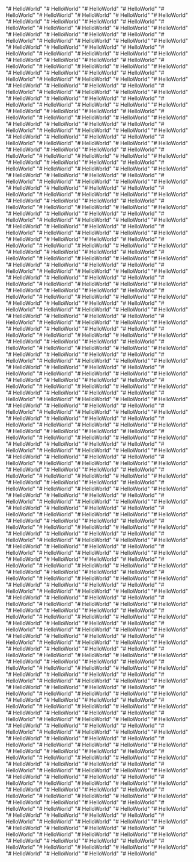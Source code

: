 "# HelloWorld" 
"# HelloWorld" 
"# HelloWorld" 
"# HelloWorld" 
"# HelloWorld" 
"# HelloWorld" 
"# HelloWorld" 
"# HelloWorld" 
"# HelloWorld" 
"# HelloWorld" 
"# HelloWorld" 
"# HelloWorld" 
"# HelloWorld" 
"# HelloWorld" 
"# HelloWorld" 
"# HelloWorld" 
"# HelloWorld" 
"# HelloWorld" 
"# HelloWorld" 
"# HelloWorld" 
"# HelloWorld" 
"# HelloWorld" 
"# HelloWorld" 
"# HelloWorld" 
"# HelloWorld" 
"# HelloWorld" 
"# HelloWorld" 
"# HelloWorld" 
"# HelloWorld" 
"# HelloWorld" 
"# HelloWorld" 
"# HelloWorld" 
"# HelloWorld" 
"# HelloWorld" 
"# HelloWorld" 
"# HelloWorld" 
"# HelloWorld" 
"# HelloWorld" 
"# HelloWorld" 
"# HelloWorld" 
"# HelloWorld" 
"# HelloWorld" 
"# HelloWorld" 
"# HelloWorld" 
"# HelloWorld" 
"# HelloWorld" 
"# HelloWorld" 
"# HelloWorld" 
"# HelloWorld" 
"# HelloWorld" 
"# HelloWorld" 
"# HelloWorld" 
"# HelloWorld" 
"# HelloWorld" 
"# HelloWorld" 
"# HelloWorld" 
"# HelloWorld" 
"# HelloWorld" 
"# HelloWorld" 
"# HelloWorld" 
"# HelloWorld" 
"# HelloWorld" 
"# HelloWorld" 
"# HelloWorld" 
"# HelloWorld" 
"# HelloWorld" 
"# HelloWorld" 
"# HelloWorld" 
"# HelloWorld" 
"# HelloWorld" 
"# HelloWorld" 
"# HelloWorld" 
"# HelloWorld" 
"# HelloWorld" 
"# HelloWorld" 
"# HelloWorld" 
"# HelloWorld" 
"# HelloWorld" 
"# HelloWorld" 
"# HelloWorld" 
"# HelloWorld" 
"# HelloWorld" 
"# HelloWorld" 
"# HelloWorld" 
"# HelloWorld" 
"# HelloWorld" 
"# HelloWorld" 
"# HelloWorld" 
"# HelloWorld" 
"# HelloWorld" 
"# HelloWorld" 
"# HelloWorld" 
"# HelloWorld" 
"# HelloWorld" 
"# HelloWorld" 
"# HelloWorld" 
"# HelloWorld" 
"# HelloWorld" 
"# HelloWorld" 
"# HelloWorld" 
"# HelloWorld" 
"# HelloWorld" 
"# HelloWorld" 
"# HelloWorld" 
"# HelloWorld" 
"# HelloWorld" 
"# HelloWorld" 
"# HelloWorld" 
"# HelloWorld" 
"# HelloWorld" 
"# HelloWorld" 
"# HelloWorld" 
"# HelloWorld" 
"# HelloWorld" 
"# HelloWorld" 
"# HelloWorld" 
"# HelloWorld" 
"# HelloWorld" 
"# HelloWorld" 
"# HelloWorld" 
"# HelloWorld" 
"# HelloWorld" 
"# HelloWorld" 
"# HelloWorld" 
"# HelloWorld" 
"# HelloWorld" 
"# HelloWorld" 
"# HelloWorld" 
"# HelloWorld" 
"# HelloWorld" 
"# HelloWorld" 
"# HelloWorld" 
"# HelloWorld" 
"# HelloWorld" 
"# HelloWorld" 
"# HelloWorld" 
"# HelloWorld" 
"# HelloWorld" 
"# HelloWorld" 
"# HelloWorld" 
"# HelloWorld" 
"# HelloWorld" 
"# HelloWorld" 
"# HelloWorld" 
"# HelloWorld" 
"# HelloWorld" 
"# HelloWorld" 
"# HelloWorld" 
"# HelloWorld" 
"# HelloWorld" 
"# HelloWorld" 
"# HelloWorld" 
"# HelloWorld" 
"# HelloWorld" 
"# HelloWorld" 
"# HelloWorld" 
"# HelloWorld" 
"# HelloWorld" 
"# HelloWorld" 
"# HelloWorld" 
"# HelloWorld" 
"# HelloWorld" 
"# HelloWorld" 
"# HelloWorld" 
"# HelloWorld" 
"# HelloWorld" 
"# HelloWorld" 
"# HelloWorld" 
"# HelloWorld" 
"# HelloWorld" 
"# HelloWorld" 
"# HelloWorld" 
"# HelloWorld" 
"# HelloWorld" 
"# HelloWorld" 
"# HelloWorld" 
"# HelloWorld" 
"# HelloWorld" 
"# HelloWorld" 
"# HelloWorld" 
"# HelloWorld" 
"# HelloWorld" 
"# HelloWorld" 
"# HelloWorld" 
"# HelloWorld" 
"# HelloWorld" 
"# HelloWorld" 
"# HelloWorld" 
"# HelloWorld" 
"# HelloWorld" 
"# HelloWorld" 
"# HelloWorld" 
"# HelloWorld" 
"# HelloWorld" 
"# HelloWorld" 
"# HelloWorld" 
"# HelloWorld" 
"# HelloWorld" 
"# HelloWorld" 
"# HelloWorld" 
"# HelloWorld" 
"# HelloWorld" 
"# HelloWorld" 
"# HelloWorld" 
"# HelloWorld" 
"# HelloWorld" 
"# HelloWorld" 
"# HelloWorld" 
"# HelloWorld" 
"# HelloWorld" 
"# HelloWorld" 
"# HelloWorld" 
"# HelloWorld" 
"# HelloWorld" 
"# HelloWorld" 
"# HelloWorld" 
"# HelloWorld" 
"# HelloWorld" 
"# HelloWorld" 
"# HelloWorld" 
"# HelloWorld" 
"# HelloWorld" 
"# HelloWorld" 
"# HelloWorld" 
"# HelloWorld" 
"# HelloWorld" 
"# HelloWorld" 
"# HelloWorld" 
"# HelloWorld" 
"# HelloWorld" 
"# HelloWorld" 
"# HelloWorld" 
"# HelloWorld" 
"# HelloWorld" 
"# HelloWorld" 
"# HelloWorld" 
"# HelloWorld" 
"# HelloWorld" 
"# HelloWorld" 
"# HelloWorld" 
"# HelloWorld" 
"# HelloWorld" 
"# HelloWorld" 
"# HelloWorld" 
"# HelloWorld" 
"# HelloWorld" 
"# HelloWorld" 
"# HelloWorld" 
"# HelloWorld" 
"# HelloWorld" 
"# HelloWorld" 
"# HelloWorld" 
"# HelloWorld" 
"# HelloWorld" 
"# HelloWorld" 
"# HelloWorld" 
"# HelloWorld" 
"# HelloWorld" 
"# HelloWorld" 
"# HelloWorld" 
"# HelloWorld" 
"# HelloWorld" 
"# HelloWorld" 
"# HelloWorld" 
"# HelloWorld" 
"# HelloWorld" 
"# HelloWorld" 
"# HelloWorld" 
"# HelloWorld" 
"# HelloWorld" 
"# HelloWorld" 
"# HelloWorld" 
"# HelloWorld" 
"# HelloWorld" 
"# HelloWorld" 
"# HelloWorld" 
"# HelloWorld" 
"# HelloWorld" 
"# HelloWorld" 
"# HelloWorld" 
"# HelloWorld" 
"# HelloWorld" 
"# HelloWorld" 
"# HelloWorld" 
"# HelloWorld" 
"# HelloWorld" 
"# HelloWorld" 
"# HelloWorld" 
"# HelloWorld" 
"# HelloWorld" 
"# HelloWorld" 
"# HelloWorld" 
"# HelloWorld" 
"# HelloWorld" 
"# HelloWorld" 
"# HelloWorld" 
"# HelloWorld" 
"# HelloWorld" 
"# HelloWorld" 
"# HelloWorld" 
"# HelloWorld" 
"# HelloWorld" 
"# HelloWorld" 
"# HelloWorld" 
"# HelloWorld" 
"# HelloWorld" 
"# HelloWorld" 
"# HelloWorld" 
"# HelloWorld" 
"# HelloWorld" 
"# HelloWorld" 
"# HelloWorld" 
"# HelloWorld" 
"# HelloWorld" 
"# HelloWorld" 
"# HelloWorld" 
"# HelloWorld" 
"# HelloWorld" 
"# HelloWorld" 
"# HelloWorld" 
"# HelloWorld" 
"# HelloWorld" 
"# HelloWorld" 
"# HelloWorld" 
"# HelloWorld" 
"# HelloWorld" 
"# HelloWorld" 
"# HelloWorld" 
"# HelloWorld" 
"# HelloWorld" 
"# HelloWorld" 
"# HelloWorld" 
"# HelloWorld" 
"# HelloWorld" 
"# HelloWorld" 
"# HelloWorld" 
"# HelloWorld" 
"# HelloWorld" 
"# HelloWorld" 
"# HelloWorld" 
"# HelloWorld" 
"# HelloWorld" 
"# HelloWorld" 
"# HelloWorld" 
"# HelloWorld" 
"# HelloWorld" 
"# HelloWorld" 
"# HelloWorld" 
"# HelloWorld" 
"# HelloWorld" 
"# HelloWorld" 
"# HelloWorld" 
"# HelloWorld" 
"# HelloWorld" 
"# HelloWorld" 
"# HelloWorld" 
"# HelloWorld" 
"# HelloWorld" 
"# HelloWorld" 
"# HelloWorld" 
"# HelloWorld" 
"# HelloWorld" 
"# HelloWorld" 
"# HelloWorld" 
"# HelloWorld" 
"# HelloWorld" 
"# HelloWorld" 
"# HelloWorld" 
"# HelloWorld" 
"# HelloWorld" 
"# HelloWorld" 
"# HelloWorld" 
"# HelloWorld" 
"# HelloWorld" 
"# HelloWorld" 
"# HelloWorld" 
"# HelloWorld" 
"# HelloWorld" 
"# HelloWorld" 
"# HelloWorld" 
"# HelloWorld" 
"# HelloWorld" 
"# HelloWorld" 
"# HelloWorld" 
"# HelloWorld" 
"# HelloWorld" 
"# HelloWorld" 
"# HelloWorld" 
"# HelloWorld" 
"# HelloWorld" 
"# HelloWorld" 
"# HelloWorld" 
"# HelloWorld" 
"# HelloWorld" 
"# HelloWorld" 
"# HelloWorld" 
"# HelloWorld" 
"# HelloWorld" 
"# HelloWorld" 
"# HelloWorld" 
"# HelloWorld" 
"# HelloWorld" 
"# HelloWorld" 
"# HelloWorld" 
"# HelloWorld" 
"# HelloWorld" 
"# HelloWorld" 
"# HelloWorld" 
"# HelloWorld" 
"# HelloWorld" 
"# HelloWorld" 
"# HelloWorld" 
"# HelloWorld" 
"# HelloWorld" 
"# HelloWorld" 
"# HelloWorld" 
"# HelloWorld" 
"# HelloWorld" 
"# HelloWorld" 
"# HelloWorld" 
"# HelloWorld" 
"# HelloWorld" 
"# HelloWorld" 
"# HelloWorld" 
"# HelloWorld" 
"# HelloWorld" 
"# HelloWorld" 
"# HelloWorld" 
"# HelloWorld" 
"# HelloWorld" 
"# HelloWorld" 
"# HelloWorld" 
"# HelloWorld" 
"# HelloWorld" 
"# HelloWorld" 
"# HelloWorld" 
"# HelloWorld" 
"# HelloWorld" 
"# HelloWorld" 
"# HelloWorld" 
"# HelloWorld" 
"# HelloWorld" 
"# HelloWorld" 
"# HelloWorld" 
"# HelloWorld" 
"# HelloWorld" 
"# HelloWorld" 
"# HelloWorld" 
"# HelloWorld" 
"# HelloWorld" 
"# HelloWorld" 
"# HelloWorld" 
"# HelloWorld" 
"# HelloWorld" 
"# HelloWorld" 
"# HelloWorld" 
"# HelloWorld" 
"# HelloWorld" 
"# HelloWorld" 
"# HelloWorld" 
"# HelloWorld" 
"# HelloWorld" 
"# HelloWorld" 
"# HelloWorld" 
"# HelloWorld" 
"# HelloWorld" 
"# HelloWorld" 
"# HelloWorld" 
"# HelloWorld" 
"# HelloWorld" 
"# HelloWorld" 
"# HelloWorld" 
"# HelloWorld" 
"# HelloWorld" 
"# HelloWorld" 
"# HelloWorld" 
"# HelloWorld" 
"# HelloWorld" 
"# HelloWorld" 
"# HelloWorld" 
"# HelloWorld" 
"# HelloWorld" 
"# HelloWorld" 
"# HelloWorld" 
"# HelloWorld" 
"# HelloWorld" 
"# HelloWorld" 
"# HelloWorld" 
"# HelloWorld" 
"# HelloWorld" 
"# HelloWorld" 
"# HelloWorld" 
"# HelloWorld" 
"# HelloWorld" 
"# HelloWorld" 
"# HelloWorld" 
"# HelloWorld" 
"# HelloWorld" 
"# HelloWorld" 
"# HelloWorld" 
"# HelloWorld" 
"# HelloWorld" 
"# HelloWorld" 
"# HelloWorld" 
"# HelloWorld" 
"# HelloWorld" 
"# HelloWorld" 
"# HelloWorld" 
"# HelloWorld" 
"# HelloWorld" 
"# HelloWorld" 
"# HelloWorld" 
"# HelloWorld" 
"# HelloWorld" 
"# HelloWorld" 
"# HelloWorld" 
"# HelloWorld" 
"# HelloWorld" 
"# HelloWorld" 
"# HelloWorld" 
"# HelloWorld" 
"# HelloWorld" 
"# HelloWorld" 
"# HelloWorld" 
"# HelloWorld" 
"# HelloWorld" 
"# HelloWorld" 
"# HelloWorld" 
"# HelloWorld" 
"# HelloWorld" 
"# HelloWorld" 
"# HelloWorld" 
"# HelloWorld" 
"# HelloWorld" 
"# HelloWorld" 
"# HelloWorld" 
"# HelloWorld" 
"# HelloWorld" 
"# HelloWorld" 
"# HelloWorld" 
"# HelloWorld" 
"# HelloWorld" 
"# HelloWorld" 
"# HelloWorld" 
"# HelloWorld" 
"# HelloWorld" 
"# HelloWorld" 
"# HelloWorld" 
"# HelloWorld" 
"# HelloWorld" 
"# HelloWorld" 
"# HelloWorld" 
"# HelloWorld" 
"# HelloWorld" 
"# HelloWorld" 
"# HelloWorld" 
"# HelloWorld" 
"# HelloWorld" 
"# HelloWorld" 
"# HelloWorld" 
"# HelloWorld" 
"# HelloWorld" 
"# HelloWorld" 
"# HelloWorld" 
"# HelloWorld" 
"# HelloWorld" 
"# HelloWorld" 
"# HelloWorld" 
"# HelloWorld" 
"# HelloWorld" 
"# HelloWorld" 
"# HelloWorld" 
"# HelloWorld" 
"# HelloWorld" 
"# HelloWorld" 
"# HelloWorld" 
"# HelloWorld" 
"# HelloWorld" 
"# HelloWorld" 
"# HelloWorld" 
"# HelloWorld" 
"# HelloWorld" 
"# HelloWorld" 
"# HelloWorld" 
"# HelloWorld" 
"# HelloWorld" 
"# HelloWorld" 
"# HelloWorld" 
"# HelloWorld" 
"# HelloWorld" 
"# HelloWorld" 
"# HelloWorld" 
"# HelloWorld" 
"# HelloWorld" 
"# HelloWorld" 
"# HelloWorld" 
"# HelloWorld" 
"# HelloWorld" 
